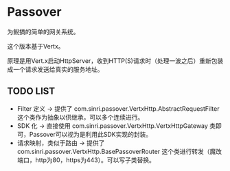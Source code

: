 # Passover

为鲵搞的简单的网关系统。

这个版本基于Vertx。

原理是用Vert.x启动HttpServer，收到HTTP(S)请求时（处理一波之后）重新包装成一个请求发送给真实的服务地址。

## TODO LIST

* Filter 定义 → 提供了 com.sinri.passover.VertxHttp.AbstractRequestFilter 这个类作为抽象以供继承，可以多个连续进行。
* SDK 化 → 直接使用 com.sinri.passover.VertxHttp.VertxHttpGateway 类即可，Passover可以视为是利用此SDK实现的封装。
* 请求映射，类似于路由 → 提供了 com.sinri.passover.VertxHttp.BasePassoverRouter 这个类进行转发（魔改端口，http为80，https为443）。可以写子类替换。
